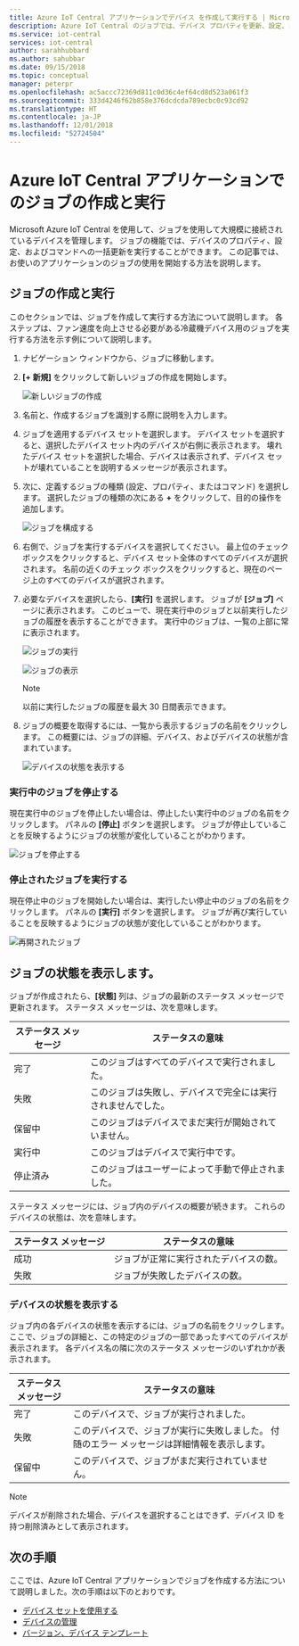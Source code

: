 ```yaml
---
title: Azure IoT Central アプリケーションでデバイス を作成して実行する | Microsoft Docs
description: Azure IoT Central のジョブでは、デバイス プロパティを更新、設定、またはコマンドの実行などの一括デバイス管理機能。
ms.service: iot-central
services: iot-central
author: sarahhubbard
ms.author: sahubbar
ms.date: 09/15/2018
ms.topic: conceptual
manager: peterpr
ms.openlocfilehash: ac5accc72369d811c0d36c4ef64cd8d523a061f3
ms.sourcegitcommit: 333d4246f62b858e376dcdcda789ecbc0c93cd92
ms.translationtype: HT
ms.contentlocale: ja-JP
ms.lasthandoff: 12/01/2018
ms.locfileid: "52724504"
---
```

# <a name="create-and-run-a-job-in-your-azure-iot-central-application"></a>Azure IoT Central アプリケーションでのジョブの作成と実行

Microsoft Azure IoT Central を使用して、ジョブを使用して大規模に接続されているデバイスを管理します。 ジョブの機能では、デバイスのプロパティ、設定、およびコマンドへの一括更新を実行することができます。 この記事では、お使いのアプリケーションのジョブの使用を開始する方法を説明します。

## <a name="create-and-run-a-job"></a>ジョブの作成と実行

このセクションでは、ジョブを作成して実行する方法について説明します。 各ステップは、ファン速度を向上させる必要がある冷蔵機デバイス用のジョブを実行する方法を示す例について説明します。

1. ナビゲーション ウィンドウから、ジョブに移動します。

1. **[+ 新規]** をクリックして新しいジョブの作成を開始します。

    ![新しいジョブの作成](./media/howto-run-a-job/createnewjob.png)

1. 名前と、作成するジョブを識別する際に説明を入力します。

1. ジョブを適用するデバイス セットを選択します。 デバイス セットを選択すると、選択したデバイス セット内のデバイスが右側に表示されます。 壊れたデバイス セットを選択した場合、デバイスは表示されず、デバイス セットが壊れていることを説明するメッセージが表示されます。

1. 次に、定義するジョブの種類 (設定、プロパティ、またはコマンド) を選択します。 選択したジョブの種類の次にある **+** をクリックして、目的の操作を追加します。

    ![ジョブを構成する](./media/howto-run-a-job/configurejob.png)

1. 右側で、ジョブを実行するデバイスを選択してください。 最上位のチェック ボックスをクリックすると、デバイス セット全体のすべてのデバイスが選択されます。 名前の近くのチェック ボックスをクリックすると、現在のページ上のすべてのデバイスが選択されます。

1. 必要なデバイスを選択したら、**[実行]** を選択します。 ジョブが **[ジョブ]** ページに表示されます。 このビューで、現在実行中のジョブと以前実行したジョブの履歴を表示することができます。 実行中のジョブは、一覧の上部に常に表示されます。

    ![ジョブの実行](./media/howto-run-a-job/runjob.png)

    ![ジョブの表示](./media/howto-run-a-job/viewjob.png)

    > [!NOTE]
    > 以前に実行したジョブの履歴を最大 30 日間表示できます。

1. ジョブの概要を取得するには、一覧から表示するジョブの名前をクリックします。 この概要には、ジョブの詳細、デバイス、およびデバイスの状態が含まれています。

    ![デバイスの状態を表示する](./media/howto-run-a-job/viewdevicestatus.png)

### <a name="stop-a-running-job"></a>実行中のジョブを停止する

現在実行中のジョブを停止したい場合は、停止したい実行中のジョブの名前をクリックします。 パネルの **[停止]** ボタンを選択します。 ジョブが停止していることを反映するようにジョブの状態が変化していることがわかります。

   ![ジョブを停止する](./media/howto-run-a-job/stopjob.png)

### <a name="run-a-stopped-job"></a>停止されたジョブを実行する

現在停止中のジョブを開始したい場合は、実行したい停止中のジョブの名前をクリックします。 パネルの **[実行]** ボタンを選択します。 ジョブが再び実行していることを反映するようにジョブの状態が変化していることがわかります。

   ![再開されたジョブ](./media/howto-run-a-job/resumejob.png)

## <a name="view-the-job-status"></a>ジョブの状態を表示します。

ジョブが作成されたら、**[状態]** 列は、ジョブの最新のステータス メッセージで更新されます。 ステータス メッセージは、次を意味します。

| ステータス メッセージ       | ステータスの意味                                          |
| -------------------- | ------------------------------------------------------- |
| 完了            | このジョブはすべてのデバイスで実行されました。              |
| 失敗               | このジョブは失敗し、デバイスで完全には実行されませんでした。  |
| 保留中              | このジョブはデバイスでまだ実行が開始されていません。        |
| 実行中              | このジョブはデバイスで実行中です。             |
| 停止済み              | このジョブはユーザーによって手動で停止されました。           |

ステータス メッセージには、ジョブ内のデバイスの概要が続きます。 これらのデバイスの状態は、次を意味します。

| ステータス メッセージ       | ステータスの意味                                                     |
| -------------------- | ------------------------------------------------------------------ |
| 成功            | ジョブが正常に実行されたデバイスの数。  |
| 失敗               | ジョブが失敗したデバイスの数。      |

### <a name="view-the-device-status"></a>デバイスの状態を表示する

ジョブ内の各デバイスの状態を表示するには、ジョブの名前をクリックします。 ここで、ジョブの詳細と、この特定のジョブの一部であったすべてのデバイスが表示されます。 各デバイス名の隣に次のステータス メッセージのいずれかが表示されます。

| ステータス メッセージ       | ステータスの意味                                                                |
| -------------------- | ----------------------------------------------------------------------------- |
| 完了            | このデバイスで、ジョブが実行されました。                                     |
| 失敗               | このデバイスで、ジョブが実行に失敗しました。 付随のエラー メッセージは詳細情報を表示します。  |
| 保留中              | このデバイスで、ジョブがまだ実行されていません。                                  |

> [!NOTE]
> デバイスが削除された場合、デバイスを選択することはできず、デバイス ID を持つ削除済みとして表示されます。

## <a name="next-steps"></a>次の手順

ここでは、Azure IoT Central アプリケーションでジョブを作成する方法について説明しました。次の手順は以下のとおりです。

- [デバイス セットを使用する](howto-use-device-sets.md)
- [デバイスの管理](howto-manage-devices.md)
- [バージョン、デバイス テンプレート](howto-version-devicetemplate.md)

